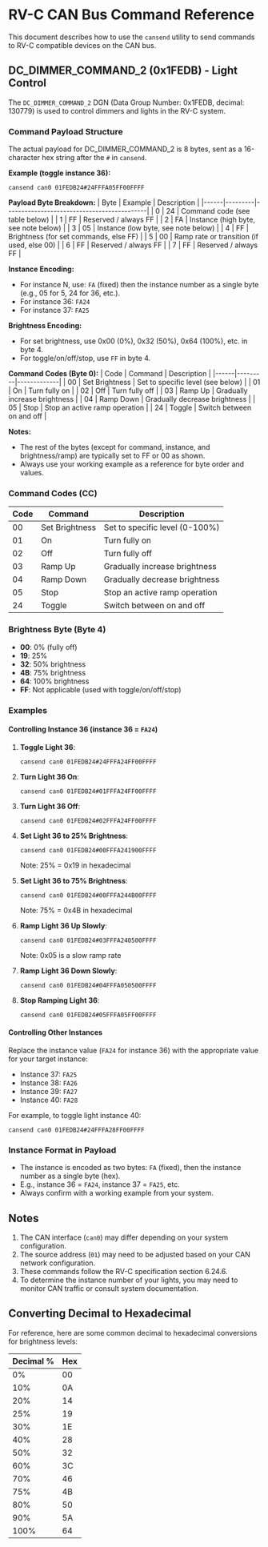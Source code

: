 # RV-C CAN Bus Command Reference

This document describes how to use the `cansend` utility to send commands to RV-C compatible devices on the CAN bus.

## DC_DIMMER_COMMAND_2 (0x1FEDB) - Light Control

The `DC_DIMMER_COMMAND_2` DGN (Data Group Number: 0x1FEDB, decimal: 130779) is used to control dimmers and lights in the RV-C system.

### Command Payload Structure

The actual payload for DC_DIMMER_COMMAND_2 is 8 bytes, sent as a 16-character hex string after the `#` in `cansend`.

**Example (toggle instance 36):**
```
cansend can0 01FEDB24#24FFFA05FF00FFFF
```

**Payload Byte Breakdown:**
| Byte | Example | Description                                |
|------|---------|--------------------------------------------|
| 0    | 24      | Command code (see table below)             |
| 1    | FF      | Reserved / always FF                       |
| 2    | FA      | Instance (high byte, see note below)       |
| 3    | 05      | Instance (low byte, see note below)        |
| 4    | FF      | Brightness (for set commands, else FF)     |
| 5    | 00      | Ramp rate or transition (if used, else 00) |
| 6    | FF      | Reserved / always FF                       |
| 7    | FF      | Reserved / always FF                       |

**Instance Encoding:**
- For instance N, use: `FA` (fixed) then the instance number as a single byte (e.g., 05 for 5, 24 for 36, etc.).
- For instance 36: `FA24`
- For instance 37: `FA25`

**Brightness Encoding:**
- For set brightness, use 0x00 (0%), 0x32 (50%), 0x64 (100%), etc. in byte 4.
- For toggle/on/off/stop, use `FF` in byte 4.

**Command Codes (Byte 0):**
| Code | Command | Description |
|------|---------|-------------|
| 00   | Set Brightness | Set to specific level (see below) |
| 01   | On      | Turn fully on |
| 02   | Off     | Turn fully off |
| 03   | Ramp Up | Gradually increase brightness |
| 04   | Ramp Down | Gradually decrease brightness |
| 05   | Stop    | Stop an active ramp operation |
| 24   | Toggle  | Switch between on and off |

**Notes:**
- The rest of the bytes (except for command, instance, and brightness/ramp) are typically set to FF or 00 as shown.
- Always use your working example as a reference for byte order and values.

### Command Codes (CC)

| Code | Command | Description |
|------|---------|-------------|
| 00 | Set Brightness | Set to specific level (0-100%) |
| 01 | On | Turn fully on |
| 02 | Off | Turn fully off |
| 03 | Ramp Up | Gradually increase brightness |
| 04 | Ramp Down | Gradually decrease brightness |
| 05 | Stop | Stop an active ramp operation |
| 24 | Toggle | Switch between on and off |

### Brightness Byte (Byte 4)

- **00**: 0% (fully off)
- **19**: 25%
- **32**: 50% brightness
- **4B**: 75% brightness
- **64**: 100% brightness
- **FF**: Not applicable (used with toggle/on/off/stop)

### Examples

#### Controlling Instance 36 (instance 36 = `FA24`)

1. **Toggle Light 36**:
   ```
   cansend can0 01FEDB24#24FFFA24FF00FFFF
   ```

2. **Turn Light 36 On**:
   ```
   cansend can0 01FEDB24#01FFFA24FF00FFFF
   ```

3. **Turn Light 36 Off**:
   ```
   cansend can0 01FEDB24#02FFFA24FF00FFFF
   ```

4. **Set Light 36 to 25% Brightness**:
   ```
   cansend can0 01FEDB24#00FFFA241900FFFF
   ```
   Note: 25% = 0x19 in hexadecimal

5. **Set Light 36 to 75% Brightness**:
   ```
   cansend can0 01FEDB24#00FFFA244B00FFFF
   ```
   Note: 75% = 0x4B in hexadecimal

6. **Ramp Light 36 Up Slowly**:
   ```
   cansend can0 01FEDB24#03FFFA240500FFFF
   ```
   Note: 0x05 is a slow ramp rate

7. **Ramp Light 36 Down Slowly**:
   ```
   cansend can0 01FEDB24#04FFFA050500FFFF
   ```

8. **Stop Ramping Light 36**:
   ```
   cansend can0 01FEDB24#05FFFA05FF00FFFF
   ```

#### Controlling Other Instances

Replace the instance value (`FA24` for instance 36) with the appropriate value for your target instance:

- Instance 37: `FA25`
- Instance 38: `FA26`
- Instance 39: `FA27`
- Instance 40: `FA28`

For example, to toggle light instance 40:
```
cansend can0 01FEDB24#24FFFA28FF00FFFF
```

### Instance Format in Payload

- The instance is encoded as two bytes: `FA` (fixed), then the instance number as a single byte (hex).
- E.g., instance 36 = `FA24`, instance 37 = `FA25`, etc.
- Always confirm with a working example from your system.

## Notes

1. The CAN interface (`can0`) may differ depending on your system configuration.
2. The source address (`01`) may need to be adjusted based on your CAN network configuration.
3. These commands follow the RV-C specification section 6.24.6.
4. To determine the instance number of your lights, you may need to monitor CAN traffic or consult system documentation.

## Converting Decimal to Hexadecimal

For reference, here are some common decimal to hexadecimal conversions for brightness levels:

| Decimal % | Hex |
|-----------|-----|
| 0%        | 00  |
| 10%       | 0A  |
| 20%       | 14  |
| 25%       | 19  |
| 30%       | 1E  |
| 40%       | 28  |
| 50%       | 32  |
| 60%       | 3C  |
| 70%       | 46  |
| 75%       | 4B  |
| 80%       | 50  |
| 90%       | 5A  |
| 100%      | 64  |

